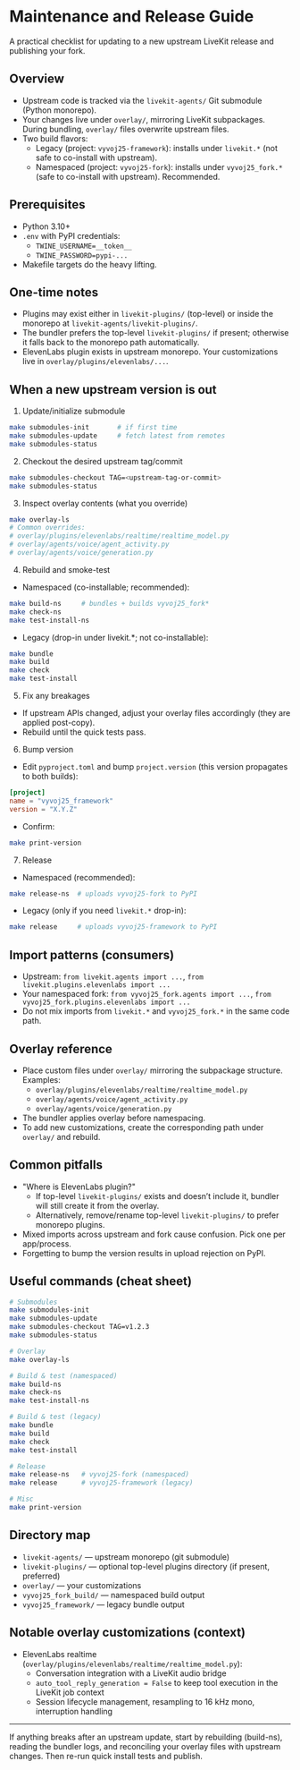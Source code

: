 # Maintenance and Release Guide

A practical checklist for updating to a new upstream LiveKit release and publishing your fork.

## Overview
- Upstream code is tracked via the `livekit-agents/` Git submodule (Python monorepo).
- Your changes live under `overlay/`, mirroring LiveKit subpackages. During bundling, `overlay/` files overwrite upstream files.
- Two build flavors:
  - Legacy (project: `vyvoj25-framework`): installs under `livekit.*` (not safe to co-install with upstream).
  - Namespaced (project: `vyvoj25-fork`): installs under `vyvoj25_fork.*` (safe to co-install with upstream). Recommended.

## Prerequisites
- Python 3.10+
- `.env` with PyPI credentials:
  - `TWINE_USERNAME=__token__`
  - `TWINE_PASSWORD=pypi-...`
- Makefile targets do the heavy lifting.

## One-time notes
- Plugins may exist either in `livekit-plugins/` (top-level) or inside the monorepo at `livekit-agents/livekit-plugins/`.
- The bundler prefers the top-level `livekit-plugins/` if present; otherwise it falls back to the monorepo path automatically.
- ElevenLabs plugin exists in upstream monorepo. Your customizations live in `overlay/plugins/elevenlabs/...`.

## When a new upstream version is out
1) Update/initialize submodule
```bash
make submodules-init       # if first time
make submodules-update     # fetch latest from remotes
make submodules-status
```

2) Checkout the desired upstream tag/commit
```bash
make submodules-checkout TAG=<upstream-tag-or-commit>
make submodules-status
```

3) Inspect overlay contents (what you override)
```bash
make overlay-ls
# Common overrides:
# overlay/plugins/elevenlabs/realtime/realtime_model.py
# overlay/agents/voice/agent_activity.py
# overlay/agents/voice/generation.py
```

4) Rebuild and smoke-test
- Namespaced (co-installable; recommended):
```bash
make build-ns     # bundles + builds vyvoj25_fork*
make check-ns
make test-install-ns
```
- Legacy (drop-in under livekit.*; not co-installable):
```bash
make bundle
make build
make check
make test-install
```

5) Fix any breakages
- If upstream APIs changed, adjust your overlay files accordingly (they are applied post-copy).
- Rebuild until the quick tests pass.

6) Bump version
- Edit `pyproject.toml` and bump `project.version` (this version propagates to both builds):
```toml
[project]
name = "vyvoj25_framework"
version = "X.Y.Z"
```
- Confirm:
```bash
make print-version
```

7) Release
- Namespaced (recommended):
```bash
make release-ns  # uploads vyvoj25-fork to PyPI
```
- Legacy (only if you need `livekit.*` drop-in):
```bash
make release     # uploads vyvoj25-framework to PyPI
```

## Import patterns (consumers)
- Upstream: `from livekit.agents import ...`, `from livekit.plugins.elevenlabs import ...`
- Your namespaced fork: `from vyvoj25_fork.agents import ...`, `from vyvoj25_fork.plugins.elevenlabs import ...`
- Do not mix imports from `livekit.*` and `vyvoj25_fork.*` in the same code path.

## Overlay reference
- Place custom files under `overlay/` mirroring the subpackage structure. Examples:
  - `overlay/plugins/elevenlabs/realtime/realtime_model.py`
  - `overlay/agents/voice/agent_activity.py`
  - `overlay/agents/voice/generation.py`
- The bundler applies overlay before namespacing.
- To add new customizations, create the corresponding path under `overlay/` and rebuild.

## Common pitfalls
- "Where is ElevenLabs plugin?"
  - If top-level `livekit-plugins/` exists and doesn’t include it, bundler will still create it from the overlay.
  - Alternatively, remove/rename top-level `livekit-plugins/` to prefer monorepo plugins.
- Mixed imports across upstream and fork cause confusion. Pick one per app/process.
- Forgetting to bump the version results in upload rejection on PyPI.

## Useful commands (cheat sheet)
```bash
# Submodules
make submodules-init
make submodules-update
make submodules-checkout TAG=v1.2.3
make submodules-status

# Overlay
make overlay-ls

# Build & test (namespaced)
make build-ns
make check-ns
make test-install-ns

# Build & test (legacy)
make bundle
make build
make check
make test-install

# Release
make release-ns   # vyvoj25-fork (namespaced)
make release      # vyvoj25-framework (legacy)

# Misc
make print-version
```

## Directory map
- `livekit-agents/` — upstream monorepo (git submodule)
- `livekit-plugins/` — optional top-level plugins directory (if present, preferred)
- `overlay/` — your customizations
- `vyvoj25_fork_build/` — namespaced build output
- `vyvoj25_framework/` — legacy bundle output

## Notable overlay customizations (context)
- ElevenLabs realtime (`overlay/plugins/elevenlabs/realtime/realtime_model.py`):
  - Conversation integration with a LiveKit audio bridge
  - `auto_tool_reply_generation = False` to keep tool execution in the LiveKit job context
  - Session lifecycle management, resampling to 16 kHz mono, interruption handling

---
If anything breaks after an upstream update, start by rebuilding (build-ns), reading the bundler logs, and reconciling your overlay files with upstream changes. Then re-run quick install tests and publish.

